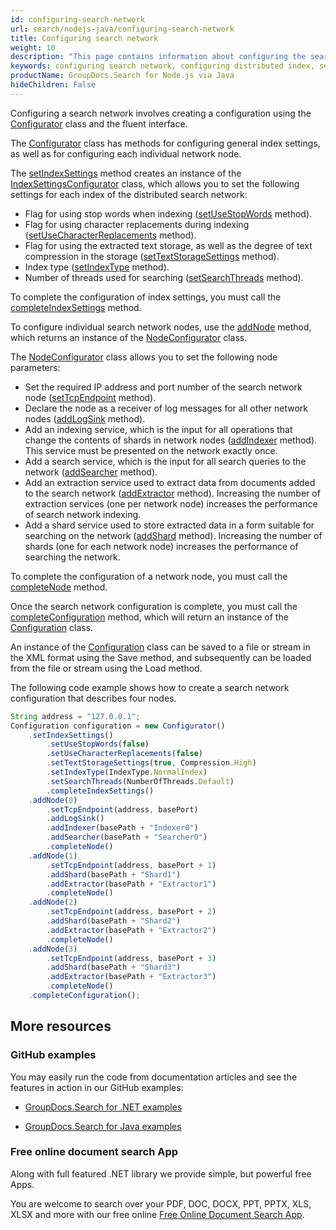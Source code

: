 ```yaml
---
id: configuring-search-network
url: search/nodejs-java/configuring-search-network
title: Configuring search network
weight: 10
description: "This page contains information about configuring the search network."
keywords: configuring search network, configuring distributed index, search network configuration
productName: GroupDocs.Search for Node.js via Java
hideChildren: False
---
```

Configuring a search network involves creating a configuration using the [Configurator](https://reference.groupdocs.com/search/nodejs-java/com.groupdocs.search.scaling.configuring/configurator/) class and the fluent interface.

The [Configurator](https://reference.groupdocs.com/search/nodejs-java/com.groupdocs.search.scaling.configuring/configurator/) class has methods for configuring general index settings, as well as for configuring each individual network node.

The [setIndexSettings](https://reference.groupdocs.com/search/nodejs-java/com.groupdocs.search.scaling.configuring/configurator/#setIndexSettings--) method creates an instance of the [IndexSettingsConfigurator](https://reference.groupdocs.com/search/nodejs-java/com.groupdocs.search.scaling.configuring/indexsettingsconfigurator/) class, which allows you to set the following settings for each index of the distributed search network:
 - Flag for using stop words when indexing ([setUseStopWords](https://reference.groupdocs.com/search/nodejs-java/com.groupdocs.search.scaling.configuring/indexsettingsconfigurator/#setUseStopWords-boolean-) method).
 - Flag for using character replacements during indexing ([setUseCharacterReplacements](https://reference.groupdocs.com/search/nodejs-java/com.groupdocs.search.scaling.configuring/indexsettingsconfigurator/#setUseCharacterReplacements-boolean-) method).
 - Flag for using the extracted text storage, as well as the degree of text compression in the storage ([setTextStorageSettings](https://reference.groupdocs.com/search/nodejs-java/com.groupdocs.search.scaling.configuring/indexsettingsconfigurator/#setTextStorageSettings-boolean-com.groupdocs.search.options.Compression-) method).
 - Index type ([setIndexType](https://reference.groupdocs.com/search/nodejs-java/com.groupdocs.search.scaling.configuring/indexsettingsconfigurator/#setIndexType-com.groupdocs.search.options.IndexType-) method).
 - Number of threads used for searching ([setSearchThreads](https://reference.groupdocs.com/search/nodejs-java/com.groupdocs.search.scaling.configuring/indexsettingsconfigurator/#setSearchThreads-com.groupdocs.search.options.NumberOfThreads-) method).

To complete the configuration of index settings, you must call the [completeIndexSettings](https://reference.groupdocs.com/search/nodejs-java/com.groupdocs.search.scaling.configuring/indexsettingsconfigurator/#completeIndexSettings--) method.

To configure individual search network nodes, use the [addNode](https://reference.groupdocs.com/search/nodejs-java/com.groupdocs.search.scaling.configuring/configurator/#addNode-int-) method, which returns an instance of the [NodeConfigurator](https://reference.groupdocs.com/search/nodejs-java/com.groupdocs.search.scaling.configuring/nodeconfigurator/) class.

The [NodeConfigurator](https://reference.groupdocs.com/search/nodejs-java/com.groupdocs.search.scaling.configuring/nodeconfigurator/) class allows you to set the following node parameters:
 - Set the required IP address and port number of the search network node ([setTcpEndpoint](https://reference.groupdocs.com/search/nodejs-java/com.groupdocs.search.scaling.configuring/nodeconfigurator/#setTcpEndpoint-java.lang.String-int-) method).
 - Declare the node as a receiver of log messages for all other network nodes ([addLogSink](https://reference.groupdocs.com/search/nodejs-java/com.groupdocs.search.scaling.configuring/nodeconfigurator/#addLogSink--) method).
 - Add an indexing service, which is the input for all operations that change the contents of shards in network nodes ([addIndexer](https://reference.groupdocs.com/search/nodejs-java/com.groupdocs.search.scaling.configuring/nodeconfigurator/#addIndexer-java.lang.String-) method). This service must be presented on the network exactly once.
 - Add a search service, which is the input for all search queries to the network ([addSearcher](https://reference.groupdocs.com/search/nodejs-java/com.groupdocs.search.scaling.configuring/nodeconfigurator/#addSearcher-java.lang.String-) method).
 - Add an extraction service used to extract data from documents added to the search network ([addExtractor](https://reference.groupdocs.com/search/nodejs-java/com.groupdocs.search.scaling.configuring/nodeconfigurator/#addExtractor-java.lang.String-) method). Increasing the number of extraction services (one per network node) increases the performance of search network indexing.
 - Add a shard service used to store extracted data in a form suitable for searching on the network ([addShard](https://reference.groupdocs.com/search/nodejs-java/com.groupdocs.search.scaling.configuring/nodeconfigurator/#addShard-java.lang.String-) method). Increasing the number of shards (one for each network node) increases the performance of searching the network.

To complete the configuration of a network node, you must call the [completeNode](https://reference.groupdocs.com/search/nodejs-java/com.groupdocs.search.scaling.configuring/nodeconfigurator/#completeNode--) method.

Once the search network configuration is complete, you must call the [completeConfiguration](https://reference.groupdocs.com/search/nodejs-java/com.groupdocs.search.scaling.configuring/configurator/#completeConfiguration--) method, which will return an instance of the [Configuration](https://reference.groupdocs.com/search/nodejs-java/com.groupdocs.search.scaling.configuring/configuration/) class.

An instance of the [Configuration](https://reference.groupdocs.com/search/nodejs-java/com.groupdocs.search.scaling.configuring/configuration/) class can be saved to a file or stream in the XML format using the Save method, and subsequently can be loaded from the file or stream using the Load method.

The following code example shows how to create a search network configuration that describes four nodes.

```javascript
String address = "127.0.0.1";
Configuration configuration = new Configurator()
    .setIndexSettings()
        .setUseStopWords(false)
        .setUseCharacterReplacements(false)
        .setTextStorageSettings(true, Compression.High)
        .setIndexType(IndexType.NormalIndex)
        .setSearchThreads(NumberOfThreads.Default)
        .completeIndexSettings()
    .addNode(0)
        .setTcpEndpoint(address, basePort)
        .addLogSink()
        .addIndexer(basePath + "Indexer0")
        .addSearcher(basePath + "Searcher0")
        .completeNode()
    .addNode(1)
        .setTcpEndpoint(address, basePort + 1)
        .addShard(basePath + "Shard1")
        .addExtractor(basePath + "Extractor1")
        .completeNode()
    .addNode(2)
        .setTcpEndpoint(address, basePort + 2)
        .addShard(basePath + "Shard2")
        .addExtractor(basePath + "Extractor2")
        .completeNode()
    .addNode(3)
        .setTcpEndpoint(address, basePort + 3)
        .addShard(basePath + "Shard3")
        .addExtractor(basePath + "Extractor3")
        .completeNode()
    .completeConfiguration();
```

## More resources

### GitHub examples

You may easily run the code from documentation articles and see the features in action in our GitHub examples:

*   [GroupDocs.Search for .NET examples](https://github.com/groupdocs-search/GroupDocs.Search-for-.NET)

*   [GroupDocs.Search for Java examples](https://github.com/groupdocs-search/GroupDocs.Search-for-Java)


### Free online document search App

Along with full featured .NET library we provide simple, but powerful free Apps.

You are welcome to search over your PDF, DOC, DOCX, PPT, PPTX, XLS, XLSX and more with our free online [Free Online Document Search App](https://products.groupdocs.app/search).
